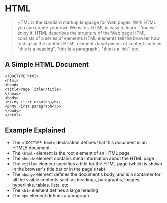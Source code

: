 # HTML

> HTML is the standard markup language for Web pages.
> With HTML you can create your own Websites.
> HTML is easy to learn - You will enjoy it!
> HTML describes the structure of the Web page
> HTML consists of a series of elements
> HTML elements tell the browser how to display the content
> HTML elements label pieces of content such as "this is a heading", "this is a paragraph", "this is a link", etc.

## A Simple HTML Document

```
<!DOCTYPE html>
<html>
<head>
<title>Page Title</title>
</head>
<body>
<h1>My First Heading</h1>
<p>My First paragraph</p>
</body>
</html>
```

## Example Explained

* The `<!DOCTYPE html>` declaration defines that this document is an HTML5 document
* The `<html>` element is the root element of an HTML page
* The `<head>` element contains meta information about the HTML page
* The `<title>` element specifies a title for the HTML page (which is shown in the browser's title bar or in the page's tab)
* The `<body>` element defines the document's body, and is a container for all the visible contents such as headings, paragraphs, images, hyperlinks, tables, lists, etc.
* The `<h1>` element defines a large heading
* The `<p>` element defines a paragraph

